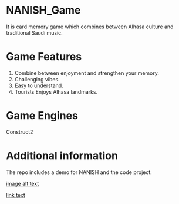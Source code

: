 # NANISH_Game

It is card memory game which combines between Alhasa culture and traditional Saudi music.

# Game Features
1. Combine between enjoyment and strengthen your memory.
2. Challenging vibes.
3. Easy to understand.
4. Tourists Enjoys Alhasa landmarks.

# Game Engines
Construct2

# Additional information
The repo includes a demo for NANISH and the code project.

[image alt text](https://youtu.be/ejiOXh86iBw)

[link text](https://youtu.be/ejiOXh86iBw "NANISH Game Demo")

